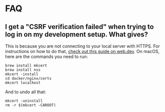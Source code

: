 # FAQ

## I get a "CSRF verification failed" when trying to log in on my development setup. What gives?

This is because you are not connecting to your local server with HTTPS. For
instructions on how to do that, [check out this guide on web.dev](https://web.dev/how-to-use-local-https/).
On macOS, here are the commands you need to run:

```
brew install mkcert
brew install nss
mkcert -install
cd docker/nginx/certs
mkcert localhost
```

And to undo all that:

```
mkcert -uninstall
rm -r $(mkcert -CAROOT)
```